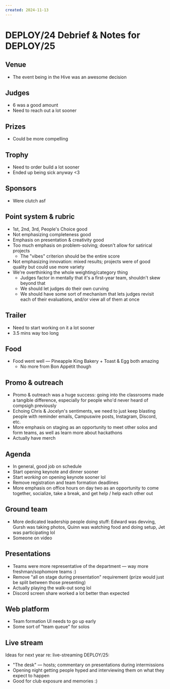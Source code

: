 ```yaml
---
created: 2024-11-13
---
```


# DEPLOY/24 Debrief & Notes for DEPLOY/25

## Venue

- The event being in the Hive was an awesome decision

## Judges

- 6 was a good amount
- Need to reach out a lot sooner

## Prizes

- Could be more compelling

## Trophy

- Need to order build a lot sooner
- Ended up being sick anyway <3

## Sponsors

- Were clutch asf

## Point system & rubric

- 1st, 2nd, 3rd, People's Choice good
- Not emphasizing completeness good
- Emphasis on presentation & creativity good
- Too much emphasis on problem-solving; doesn't allow for satirical projects
  - The "vibes" criterion should be the entire score
- Not emphasizing innovation: mixed results; projects were of good quality but could use more variety
- We're overthinking the whole weighting/category thing
  - Judges factor in mentally that it's a first-year team, shouldn't skew beyond that
  - We should let judges do their own curving
  - We should have some sort of mechanism that lets judges revisit each of their evaluations, and/or view all of them at once

## Trailer

- Need to start working on it a lot sooner
- 3.5 mins way too long

## Food

- Food went well — Pineapple King Bakery + Toast & Egg both amazing
  - No more from Bon Appétit though

## Promo & outreach

- Promo & outreach was a huge success: going into the classrooms made a tangible difference, especially for people who'd never heard of compsigh previously
- Echoing Chris & Jocelyn's sentiments, we need to just keep blasting people with reminder emails, Campuswire posts, Instagram, Discord, etc.
- More emphasis on staging as an opportunity to meet other solos and form teams, as well as learn more about hackathons
- Actually have merch

## Agenda

- In general, good job on schedule
- Start opening keynote and dinner sooner
- Start *working on* opening keynote sooner lol
- Remove registration and team formation deadlines
- More emphasis on office hours on day two as an opportunity to come together, socialize, take a break, and get help / help each other out

## Ground team

- More dedicated leadership people doing stuff: Edward was devving, Gursh was taking photos, Quinn was watching food and doing setup, Jet was participating lol
- Someone on video

## Presentations

- Teams were more representative of the department — way more freshman/sophomore teams :)
- Remove "all on stage during presentation" requirement (prize would just be split between those presenting)
- Actually playing the walk-out song lol
- Discord screen share worked a lot better than expected

## Web platform

- Team formation UI needs to go up early
- Some sort of "team queue" for solos

## Live stream

Ideas for next year re: live-streaming DEPLOY/25:

- "The desk" — hosts; commentary on presentations during intermissions
- Opening night getting people hyped and interviewing them on what they expect to happen
- Good for club exposure and memories :)
